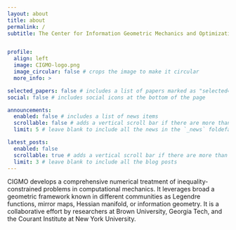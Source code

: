```yaml
---
layout: about
title: about
permalink: /
subtitle: The Center for Information Geometric Mechanics and Optimization.


profile:
  align: left
  image: CIGMO-logo.png
  image_circular: false # crops the image to make it circular
  more_info: >

selected_papers: false # includes a list of papers marked as "selected={true}"
social: false # includes social icons at the bottom of the page

announcements:
  enabled: false # includes a list of news items
  scrollable: false # adds a vertical scroll bar if there are more than 3 news items
  limit: 5 # leave blank to include all the news in the `_news` foldefals

latest_posts:
  enabled: false
  scrollable: true # adds a vertical scroll bar if there are more than 3 new posts items
  limit: 3 # leave blank to include all the blog posts
---
```


CIGMO develops a comprehensive numerical treatment of inequality-constrained problems in computational mechanics. 
It leverages broad a geometric framework known in different communities as Legendre functions, mirror maps, Hessian manifold, or information geometry.
It is a collaborative effort by researchers at Brown University, Georgia Tech, and the Courant Institute at New York University.